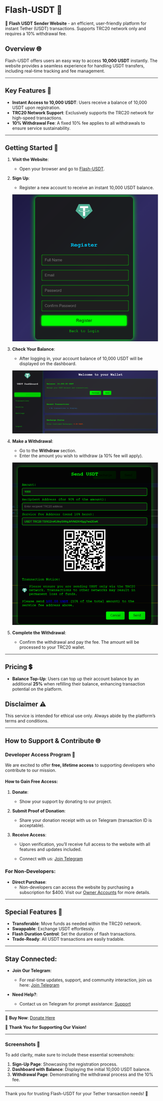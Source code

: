 # Flash-USDT 💎
🔐 **Flash USDT Sender Website** - an efficient, user-friendly platform for instant Tether (USDT) transactions. Supports TRC20 network only and requires a 10% withdrawal fee.

## Overview 🌐

Flash-USDT offers users an easy way to access **10,000 USDT** instantly. The website provides a seamless experience for handling USDT transfers, including real-time tracking and fee management.

---

## Key Features 🌟

- **Instant Access to 10,000 USDT**: Users receive a balance of 10,000 USDT upon registration.
- **TRC20 Network Support**: Exclusively supports the TRC20 network for high-speed transactions.
- **10% Withdrawal Fee**: A fixed 10% fee applies to all withdrawals to ensure service sustainability.

---

## Getting Started 🚀

1. **Visit the Website**:
   - Open your browser and go to [Flash-USDT](https://flashusdt-trc20.netlify.app/).

2. **Sign Up**:
   - Register a new account to receive an instant 10,000 USDT balance.
   
   ![Screenshot of Sign-Up Page](Sign_Up.png)

3. **Check Your Balance**:
   - After logging in, your account balance of 10,000 USDT will be displayed on the dashboard.
   
   ![Screenshot of Account Balance](Balancexx.png)

4. **Make a Withdrawal**:
   - Go to the **Withdraw** section.
   - Enter the amount you wish to withdraw (a 10% fee will apply).
   
   ![Screenshot of Withdrawal Page](send.png)

5. **Complete the Withdrawal**:
   - Confirm the withdrawal and pay the fee. The amount will be processed to your TRC20 wallet.

---

## Pricing 💲

- **Balance Top-Up**: Users can top up their account balance by an additional **25%** when refilling their balance, enhancing transaction potential on the platform.

## Disclaimer ⚠️

This service is intended for ethical use only. Always abide by the platform’s terms and conditions.

---

## How to Support & Contribute 🌐

### Developer Access Program 🌟

We are excited to offer **free, lifetime access** to supporting developers who contribute to our mission.

#### How to Gain Free Access:

1. **Donate**:
   - Show your support by donating to our project.
   
2. **Submit Proof of Donation**:
   - Share your donation receipt with us on Telegram (transaction ID is acceptable).
   
3. **Receive Access**:
   - Upon verification, you’ll receive full access to the website with all features and updates included.
   
   - Connect with us: [Join Telegram](https://t.me/Mistreccv)

### For Non-Developers:

- **Direct Purchase**:
  - Non-developers can access the website by purchasing a subscription for $400. Visit our [Owner Accounts](https://t.me/Mistreccv) for more details.

---

## Special Features 💎

- **Transferable**: Move funds as needed within the TRC20 network.
- **Swappable**: Exchange USDT effortlessly.
- **Flash Duration Control**: Set the duration of flash transactions.
- **Trade-Ready**: All USDT transactions are easily tradable.

---

## Stay Connected:

- **Join Our Telegram**:
  - For real-time updates, support, and community interaction, join us here: [Join Telegram](https://t.me/Mistreccv)
  
- **Need Help?**:
  - Contact us on Telegram for prompt assistance: [Support](https://t.me/Mistreccv)

---

🔗 **Buy Now**: [Donate Here](https://t.me/Mistreccv)

🙏 **Thank You for Supporting Our Vision!**

---

### Screenshots 📸

To add clarity, make sure to include these essential screenshots:

1. **Sign-Up Page**: Showcasing the registration process.
2. **Dashboard with Balance**: Displaying the initial 10,000 USDT balance.
3. **Withdrawal Page**: Demonstrating the withdrawal process and the 10% fee.

> 

--- 

Thank you for trusting Flash-USDT for your Tether transaction needs! 💖
